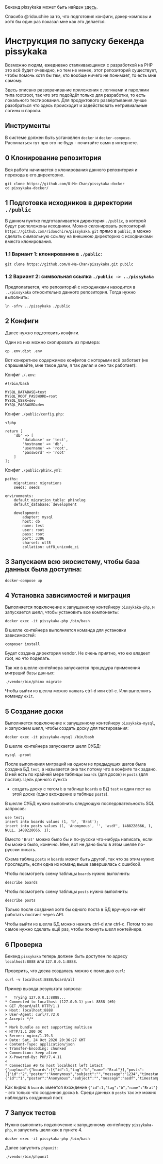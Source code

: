 Бекенд pissykaka может быть найден
[здесь](https://github.com/U-Me-Chan/pissykaka).

Спасибо @ridouchire за то, что подготовил конфиги, докер-композы и хотя бы один
раз показал мне как это делается.

# Инструкция по запуску бекенда pissykaka

Возможно людям, ежедневно сталкивающимся с разработкой на PHP это всё будет
очевидно, но тем не менее, этот репозиторий существует, чтобы помочь хотя бы
тем, кто вообще ничего не понимает, то есть мне самому.

Здесь описано разворачивание приложения с логинами и паролями типа root:root,
так что это подойдёт только для разработки, то есть локального тестирования.
Для продуктового развёртывания лучше разобраться что здесь происходит и
задействовать нетривиальные логины и пароли.

## Инструменты

В системе должен быть установлен `docker` и `docker-compose`. Распинаться тут
про это не буду - почитайте сами в интернете.

## 0 Клонирование репозитория

Вся работа начинается с клонирования данного репозитория и перехода в его
директорию.

    git clone https://github.com/U-Me-Chan/pissykaka-docker
    cd pissykaka-docker/

## 1 Подготовка исходников в директории `./public`

В данном пунтке подготавливается директория `./public`, в которой будут
расположены исходники. Можно склонировать репозиторий
`https://github.com/ridouchire/pissykaka.git` прямо в `public`, а можно сделать
символьную ссылку на внешнюю директорию с исходниками вместо клонирования.

### 1.1 Вариант 1: клонирование в `./public`:

    git clone https://github.com/U-Me-Chan/pissykaka.git pubilc

### 1.2 Вариант 2: символьная ссылка `./public -> ../pissykaka`

Предполагается, что репозиторий с исходниками находится в `../pissykaka`
относительно данного репозитория. Тогда нужно выполнить:

    ln -sfrv ../pissykaka ./public


## 2 Конфиги

Далее нужно подготовить конфиги.

Один из них можно скопировать из примера:

    cp .env.dist .env

Вот конкретное содержимое конфигов с которыми всё работает (не спрашивайте, мне
такое дали, я так делал и оно так работает):

Конфиг `./.env`:

```
#!/bin/bash

MYSQL_DATABASE=test
MYSQL_ROOT_PASSWORD=root
MYSQL_USER=dev
MYSQL_PASSWORD=dev
```

Конфиг `./public/config.php`:

```
<?php

return [
    'db' => [
        'database' => 'test',
        'hostname' => 'db',
        'username' => 'root',
        'password' => 'root'
    ]
];
```

Конфиг `./public/phinx.yml`:

```
paths:
    migrations: migrations
    seeds: seeds

environments:
    default_migration_table: phinxlog
    default_database: development

    development:
        adapter: mysql
        host: db
        name: test
        user: root
        pass: root
        port: 3306
        charset: utf8
        collation: utf8_unicode_ci
```

## 3 Запускаем всю экосистему, чтобы база данных была доступна:

    docker-compose up

## 4 Установка зависимостей и миграция

Выполняется подключение к запущенному контейнеру `pissykaka-php`, и запускается
шелл, чтобы установить все компоненты:

    docker exec -it pissykaka-php /bin/bash

В шелле контейнера выполняется команда для установки зависимостей:

    composer install

Будет создана директория vendor. Не очень приятно, что ею владеет root, но что
поделать.

Так же в шелле контейнера запускается процедура применения миграций базы
данных:

    ./vendor/bin/phinx migrate

Чтобы выйти из шелла можно нажать ctrl-d или ctrl-c. Или выполнить команду
`exit`.

## 5 Создание доски

Выполняется подключение к запущенному контейнеру `pissykaka-mysql`, и запускаем
шелл, чтобы создать доску для тестирования:

    docker exec -it pissykaka-mysql /bin/bash

В шелле контейнера запускается шелл СУБД:

    mysql -proot

После выполнения миграций на одном из предыдущих шагов была создана БД `test`,
а называется она так потому что в конфиге так задано. В ней есть по крайней
мере таблицы `boards` (для досок) и `posts` (для постов).  Цель данного пункта
- создать доску с тегом `b` в таблице `boards` в БД `test` и один пост на этой
  доске (одно вхождение в таблице `posts`).

В шелле СУБД нужно выполнить следующую последовательность SQL запросов:

    use test;
    insert into boards values (1, 'b', 'Brat');
    insert into posts values (1, 'Anonymous', '', 'asdf', 1488228666, 1, NULL, 1488228666, 1);


Вместо `'Brat'` можно было бы и по-русски что-нибудь написать, если бы можно
было, конечно. Мне, вот не дано было в этом шелле по-русски писать.

Схема таблиц `posts` и `boards` может быть другой, так что за этим нужно
проследить, если одна из команд выше завершилась с ошибкой.

Чтобы посмотреть схему таблицы `boards` нужно выполнить:

    describe boards

Чтобы посмотреть схему таблицы `posts` нужно выполнить:

    describe posts

Только после создания хотя бы одного поста в БД вручную начнёт работать постинг
через API.

Чтобы выйти из шелла БД можно нажать ctrl-d или ctrl-c. Потом то же самое нужно
сделать ещё раз, чтобы покинуть шелл контейнера.

## 6 Проверка

Бекенд `pissykaka` теперь должен быть доступен по адресу `localhost:8888` или
`127.0.0.1:8888`.

Проверить, что доска создалась можно с помощью `curl`:

    curl -v localhost:8888/board/all

Пример вывода результата запроса:

```
*   Trying 127.0.0.1:8888...
* Connected to localhost (127.0.0.1) port 8888 (#0)
> GET /board/all HTTP/1.1
> Host: localhost:8888
> User-Agent: curl/7.72.0
> Accept: */*
>
* Mark bundle as not supporting multiuse
< HTTP/1.1 200 OK
< Server: nginx/1.19.3
< Date: Sat, 24 Oct 2020 20:36:27 GMT
< Content-Type: application/json
< Transfer-Encoding: chunked
< Connection: keep-alive
< X-Powered-By: PHP/7.4.11
<
* Connection #0 to host localhost left intact
{"payload":{"boards":[{"id":1,"tag":"b","name":"Brat"}],"posts":[{"id":"2","poster":"Anonymous","subject":"","message":"1234","timestamp":"1603571509","parent_id":null,"tag":"b"},{"id":"1","poster":"Anonymous","subject":"","message":"asdf","timestamp":"1488228666","parent_id":null,"tag":"b"}]},"version":"1.0.0","error":null}
```

Как видно в `boards` имеется вхождение `{"id":1,"tag":"b","name":"Brat"}` - это
только что созданная доска `b`. Среди данных в `posts` так же можно наблюдать
созданный пост.

## 7 Запуск тестов

Нужно выполнить подключение к запущенному контейнеру `pissykaka-php`, и
запустить шелл как в пункте 4.

    docker exec -it pissykaka-php /bin/bash

Далее запустить `phpunit`:

    ./vendor/bin/phpunit
